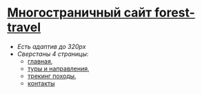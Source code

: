 # [Многостраничный сайт forest-travel](https://petryabious.github.io/forest-travel/)
+	_Есть адаптив до 320px_
+	_Сверстаны 4 страницы_:
    + [главная](https://petryabious.github.io/forest-travel/),
    + [туры и направления](https://petryabious.github.io/forest-travel/tours.html),
    + [трекинг походы](https://petryabious.github.io/forest-travel/tracking.html),
    + [контакты](https://petryabious.github.io/forest-travel/contacts.html)


